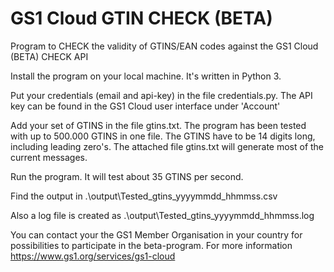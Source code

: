 # GS1 Cloud GTIN CHECK (BETA)

Program to CHECK the validity of GTINS/EAN codes against the GS1 Cloud (BETA) CHECK API

Install the program on your local machine. It's written in Python 3.

Put your credentials (email and api-key) in the file credentials.py. 
The API key can be found in the GS1 Cloud user interface under 'Account'

Add your set of GTINS in the file gtins.txt. The program has been tested with up to 500.000 GTINS in one file.
The GTINS have to be 14 digits long, including leading zero's. The attached file gtins.txt will generate most of the current messages.

Run the program. It will test about 35 GTINS per second.

Find the output in .\output\Tested_gtins_yyyymmdd_hhmmss.csv

Also a log file is created as .\output\Tested_gtins_yyyymmdd_hhmmss.log

You can contact your the GS1 Member Organisation in your country for possibilities to participate in the beta-program.
For more information https://www.gs1.org/services/gs1-cloud
